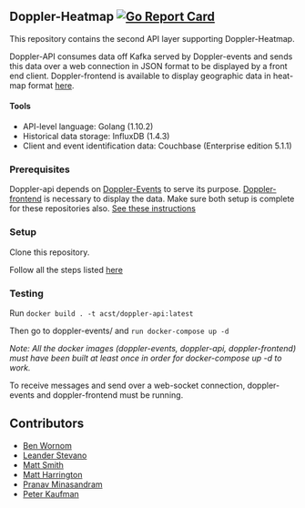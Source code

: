 ## Doppler-Heatmap [![Go Report Card](https://goreportcard.com/badge/github.com/acstech/doppler-api)](https://goreportcard.com/report/github.com/acstech/doppler-api)

This repository contains the second API layer supporting Doppler-Heatmap.

Doppler-API consumes data off Kafka served by Doppler-events and sends this data over a web connection in JSON format to be displayed by a front end client. Doppler-frontend is available to display geographic data in heat-map format [here](https://github.com/acstech/doppler-frontend).

#### Tools
* API-level language: Golang (1.10.2)
* Historical data storage: InfluxDB (1.4.3)
* Client and event identification data: Couchbase (Enterprise edition 5.1.1)


### Prerequisites

Doppler-api depends on [Doppler-Events](https://github.com/acstech/doppler-events) to serve its purpose. [Doppler-frontend](https://github.com/acstech/doppler-frontend) is necessary to display the data. Make sure both setup is complete for these repositories also.
[See these instructions](https://github.com/acstech/doppler-events#Setup)

### Setup

Clone this repository.

Follow all the steps listed [here](https://github.com/acstech/doppler-events#Setup)


### Testing

Run `docker build . -t acst/doppler-api:latest`

Then go to doppler-events/ and `run docker-compose up -d`

_Note: All the docker images (doppler-events, doppler-api, doppler-frontend) must have been built at least once in order for docker-compose up -d to work._

To receive messages and send over a web-socket connection, doppler-events and doppler-frontend must be running.

## Contributors

* [Ben Wornom](https://github.com/bwornom7)
* [Leander Stevano](https://github.com/deepmicrobe)
* [Matt Smith](https://github.com/mattsmith803)
* [Matt Harrington](https://github.com/Matt2Harrington)
* [Pranav Minasandram](https://github.com/PranavMin)
* [Peter Kaufman](https://github.com/pjkaufman)
